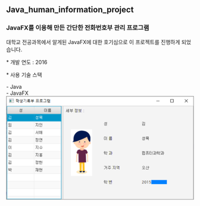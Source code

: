 <link rel="stylesheet" href="https://cdnjs.cloudflare.com/ajax/libs/font-awesome/4.7.0/css/font-awesome.min.css">

<h2>Java_human_information_project</h2>

<h3>JavaFX를 이용해 만든 간단한 전화번호부 관리 프로그램</h3>
<p>대학교 전공과목에서 알게된 JavaFX에 대한 호기심으로 이 프로젝트를 진행하게 되었습니다.</p>

<p>* 개발 연도 : 2016</p>

<p>* 사용 기술 스택</p>
- Java <br/>
- JavaFX


<br/>
<img src="https://github.com/ksm1538/projectImagesRepo/blob/main/Java_human_information_project/main.png" />
